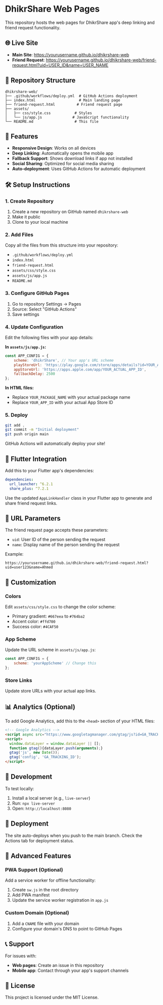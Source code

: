 # DhikrShare Web Pages

This repository hosts the web pages for DhikrShare app's deep linking and friend request functionality.

## 🌐 Live Site
- **Main Site**: https://yourusername.github.io/dhikrshare-web
- **Friend Request**: https://yourusername.github.io/dhikrshare-web/friend-request.html?uid=USER_ID&name=USER_NAME

## 📁 Repository Structure
```
dhikrshare-web/
├── .github/workflows/deploy.yml  # GitHub Actions deployment
├── index.html                    # Main landing page
├── friend-request.html          # Friend request page
├── assets/
│   ├── css/style.css           # Styles
│   └── js/app.js              # JavaScript functionality
└── README.md                   # This file
```

## 🚀 Features
- **Responsive Design**: Works on all devices
- **Deep Linking**: Automatically opens the mobile app
- **Fallback Support**: Shows download links if app not installed
- **Social Sharing**: Optimized for social media sharing
- **Auto-deployment**: Uses GitHub Actions for automatic deployment

## 🛠️ Setup Instructions

### 1. Create Repository
1. Create a new repository on GitHub named `dhikrshare-web`
2. Make it public
3. Clone to your local machine

### 2. Add Files
Copy all the files from this structure into your repository:
- `.github/workflows/deploy.yml`
- `index.html`
- `friend-request.html`
- `assets/css/style.css`
- `assets/js/app.js`
- `README.md`

### 3. Configure GitHub Pages
1. Go to repository Settings → Pages
2. Source: Select "GitHub Actions"
3. Save settings

### 4. Update Configuration
Edit the following files with your app details:

**In `assets/js/app.js`:**
```javascript
const APP_CONFIG = {
    scheme: 'dhikrShare', // Your app's URL scheme
    playStoreUrl: 'https://play.google.com/store/apps/details?id=YOUR_ACTUAL_PACKAGE_NAME',
    appStoreUrl: 'https://apps.apple.com/app/YOUR_ACTUAL_APP_ID',
    fallbackDelay: 2500
};
```

**In HTML files:**
- Replace `YOUR_PACKAGE_NAME` with your actual package name
- Replace `YOUR_APP_ID` with your actual App Store ID

### 5. Deploy
```bash
git add .
git commit -m "Initial deployment"
git push origin main
```

GitHub Actions will automatically deploy your site!

## 📱 Flutter Integration

Add this to your Flutter app's dependencies:
```yaml
dependencies:
  url_launcher: ^6.2.1
  share_plus: ^7.2.1
```

Use the updated `AppLinkHandler` class in your Flutter app to generate and share friend request links.

## 🔗 URL Parameters

The friend request page accepts these parameters:
- `uid`: User ID of the person sending the request
- `name`: Display name of the person sending the request

Example:
```
https://yourusername.github.io/dhikrshare-web/friend-request.html?uid=user123&name=Ahmed
```

## 🎨 Customization

### Colors
Edit `assets/css/style.css` to change the color scheme:
- Primary gradient: `#667eea` to `#764ba2`
- Accent color: `#ffd700`
- Success color: `#4CAF50`

### App Scheme
Update the URL scheme in `assets/js/app.js`:
```javascript
const APP_CONFIG = {
    scheme: 'yourAppScheme' // Change this
};
```

### Store Links
Update store URLs with your actual app links.

## 📊 Analytics (Optional)

To add Google Analytics, add this to the `<head>` section of your HTML files:

```html
<!-- Google Analytics -->
<script async src="https://www.googletagmanager.com/gtag/js?id=GA_TRACKING_ID"></script>
<script>
  window.dataLayer = window.dataLayer || [];
  function gtag(){dataLayer.push(arguments);}
  gtag('js', new Date());
  gtag('config', 'GA_TRACKING_ID');
</script>
```

## 🔧 Development

To test locally:
1. Install a local server (e.g., `live-server`)
2. Run: `npx live-server`
3. Open: `http://localhost:8080`

## 🚀 Deployment

The site auto-deploys when you push to the main branch. Check the Actions tab for deployment status.

## 🌟 Advanced Features

### PWA Support (Optional)
Add a service worker for offline functionality:

1. Create `sw.js` in the root directory
2. Add PWA manifest
3. Update the service worker registration in `app.js`

### Custom Domain (Optional)
1. Add a `CNAME` file with your domain
2. Configure your domain's DNS to point to GitHub Pages

## 📞 Support

For issues with:
- **Web pages**: Create an issue in this repository
- **Mobile app**: Contact through your app's support channels

## 📄 License

This project is licensed under the MIT License.